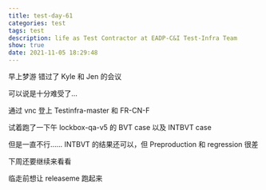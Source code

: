 ```yaml
---
title: test-day-61
categories: test
tags: test
description: life as Test Contractor at EADP-C&I Test-Infra Team
show: true
date: 2021-11-05 18:29:48
---
```

早上梦游 错过了 Kyle 和 Jen 的会议

可以说是十分难受了…

通过 vnc 登上 Testinfra-master 和 FR-CN-F

试着跑了一下午 lockbox-qa-v5 的 BVT case 以及 INTBVT case

但是一直不行…… INTBVT 的结果还可以，但 Preproduction 和 regression 很差

下周还要继续来看看

临走前想让 releaseme 跑起来